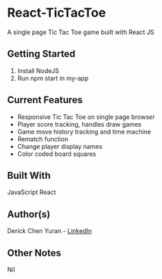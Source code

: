 # React-TicTacToe
A single page Tic Tac Toe game built with React JS

## Getting Started
1. Install NodeJS
2. Run npm start in my-app

## Current Features
 - Responsive Tic Tac Toe on single page browser
 - Player score tracking, handles draw games
 - Game move history tracking and time machine
 - Rematch function
 - Change player display names
 - Color coded board squares
 
 
## Built With
JavaScript React
 
## Author(s)
 Derick Chen Yuran - [LinkedIn](https://www.linkedin.com/in/derick-chen-a672866b/)

## Other Notes
Nil
